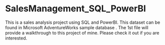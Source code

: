 # SalesManagement_SQL_PowerBI
This is a sales analysis project using SQL and PowerBI. This dataset can be found in Microsoft AdventureWorks sample database .
The 1st file will provide a walkthrough to this project of mine. Please check it out if you are interested.
